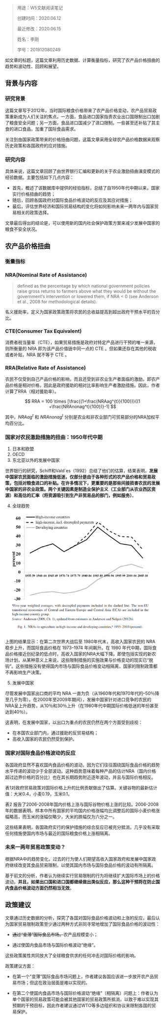 > 用途：W5文献阅读笔记
>
>创建时间：2020.06.12
>
>最近修改：2020.06.15
>
>姓名：李刚
>
>学号：201912080249

如文章的标题，这篇文章利用历史数据、计算衡量指标，研究了农产品价格扭曲的趋势和波动性、回顾和展望。

## 背景与内容

### 研究背景

这篇文章写于2012年，当时国际粮食价格带来了农产品价格变动，农产品贸易政策重新成为人们关注的焦点。一方面，食品进口国家指责农业出口国限制出口加剧了粮食安全问题；另一方面，食品进口国减少了进口限制，一些甚至还补贴了其主食的进口食品，加重了国际食品需求。

关注到由国家政策带来的价格扭曲问题，这篇文章采用全球农产品价格数据来观察历史政策和各国政府的应对措施。

### 研究内容

具体来说，这篇文章回顾了由世界银行汇编和更新的关于农业激励扭曲演变模式的经验数据。主要包括如下几点内容：

- 首先，概述了该数据库中提供的经验指标，总结了自1950年代中期以来，国家实行价格扭曲的趋势；
- 随后，回顾各国政府对国际食品价格波动的反应及其应对措施；
- 最后，评估世界经济和国际贸易结构的变化将如何影响未来一两年内与国家贸易相关的政策选择。

文章最后得出的结论是，可以使用新的国内社会保护政策方案来减少发展中国家的粮食不安全状况。

## 农产品价格扭曲

### 衡量指标

### NRA(Nominal Rate of Assistance)
> defined as the percentage by which national government policies raise gross returns to farmers above what they would be without the government’s intervention or lowered them, if NRA < 0 (see Anderson et al., 2008 for methodological details).

名义援助率，定义为国家政策政策将农民的总收益提高到超出政府干预水平的百分比。

### CTE(Consumer Tax Equivalent)
消费者税当量率（CTE），如果贸易措施是政府对特定产品进行干预的唯一来源，则所衡量的 NRA 即为该产品价值链中同一点的 CTE 。但如果还存在其他的税收或者补贴，NRA 就不等于 CTE 。

### RRA(Relative Rate of Assistance)
农民不仅受到自己产品价格的影响，而且还受到非农业生产者面临的激励。即农产品价格是相对价格，因此是政府援助的相对比率影响生产者激励措施。因此，作者计算了RRA（相对援助率）。

$$
RRA = 100 \times [\frac{(1+\frac{NRAag^{t}}{100})}{(1
+\frac{NRAnonag^t}{100})}-1]
$$


其中，$NRAag^t$ 和 $NRAnonag^t$ 分别是农业和非农业部门可贸易部分的NRA加权平均百分比。

### 国家对农民激励措施的扭曲：1950年代中期

1. 日本和欧盟
2. OECD
3. 东北亚以外的发展中国家

世界银行的研究，Schiff和Vald´es（1992）总结了他们的估算，结果表明，**发展中国家农民面临的激励措施低迷，仅部分是由于各种形式的农产品价格和贸易政策，包括对粮食进口的补贴。在许多情况下，更重要的是那些间接损害农民的发展中国家的非农业政策。两个关键因素是制造业保护主义（工业部门从农业西区资源）和高估的汇率（将资源吸引到生产非贸易品的部门，例如服务）**。

4. 全球趋势

![](./images/1.png)

上图的结果显示：在第二次世界大战后至 1980年代末，高收入国家农民的 NRA 稳步上升，而国际食品价格在 1973–1974 年间飙升。在 1980 年代中期，国际食品价格接近创纪录的低点时，高收入国家的NRA大幅下降。即使包括实现的新农场计划，从某种意义上来说，这些限制措施的实施效果与价格变动的现实已“脱钩”。这些措施没有使得国内市场与国际食品价格变动相隔离，国家的限制政策都不再影响生产决策。

5. 发展中国家

尽管发展中国家出口商的平均 NRA 一直为负（从1960年代和1970年代的–50％降至几乎为零）。在2000年至2009年期间），发展中国家针对进口竞争的农民的NRA呈上升趋势，从10％和30％上升（在1980年代中期国际价格低迷的年份甚至达到40％）。

这表明，在发展中国家，以出口为重点的农民仍然在两个方面受到歧视：
- 在本国农业部门内，通过援助的反贸易结构；
- 高收入国家的农民仍然受到保护。

### 国家对国际食品价格波动的反应

各国政府显然不喜欢国内食品价格的波动，因为它们往往围绕国际食品价格的趋势水平传递的波动少于全部波动。这种趋势意味着每种产品的估计NRA（国内价格超过边界价格的百分比）也在其长期趋势附近逐年波动，并且与国际价格相反。

表1对政府贸易政策对国际价格上升的比例贡献做出了估算。关键谷物的最新估计值：大米0.4，小麦0.19，玉米0.1。

表2 报告了2006-2008年国内价格上涨与国际谷物价格上涨的比较。2006-2008年的数据表明，样本中所有国家的平均国内价格涨幅均比调整后的国际小麦价格涨幅略高，而玉米的涨幅仅略少，大米的跌幅仅为六分之一。

这些结果表明，各国政府实行的保护措施的综合反应已被充分抵消，几乎没有采取任何措施使国内市场与最近的国际粮食价格上涨相隔离。

### 未来一两年贸易政策变动？

根据NRA中的趋势变化，过去的行为使人们期望高收入国家政府和发展中国家政府继续改变其食品贸易限制，以使其国内市场与国际食品价格的波动有所隔离。

基于前文的分析，作者认为继续实行贸易限制的行为将继续扩大国际市场上的价格波动，**并且，如果出口国和进口国都继续做出类似反应，那么这种干预将在防止国内食品价格波动方面仍然相当无效**。


## 政策建议

文章通过历史数据的分析，探究了各国对国际食品价格波动和上涨的反应，最后认为国家贸易限制政策至少通过两种方式非同寻常地增加了国际食品价格的波动性：

- ~~通过“变薄”国际食品市场。~~农产品规模变小；

- 通过使国内食品市场与国际价格波动“绝缘”。

这些政策属性共同放大了全球粮食供求的任何冲击对国际价格的影响。

政策建议方面：

- 在第一个"变薄”国际食品市场问题上，作者建议各国应该进一步放开农产品贸易市场；但这在政治层面是难以实现的。

- 在第二个使国内食品市场与国际价格波动“绝缘”（相隔离）问题上：作者认为单个国家的贸易政策可能会被其他国家的贸易政策所抵消，以致于难以实现其预期的干预目标，因此作者建议通过WTO等多边组织和协议来限制各国的贸易保护。

